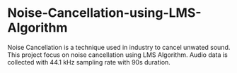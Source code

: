 # Noise-Cancellation-using-LMS-Algorithm

Noise Cancellation is a technique used in industry to cancel unwated sound. This project focus on noise cancellation using LMS Algorithm. Audio data is collected with 44.1 kHz sampling rate with 90s duration.
